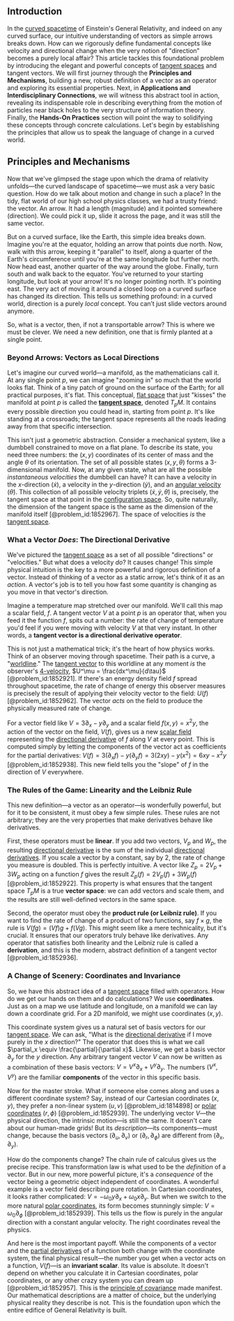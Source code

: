 ## Introduction
In the [curved spacetime](@article_id:184444) of Einstein's General Relativity, and indeed on any curved surface, our intuitive understanding of vectors as simple arrows breaks down. How can we rigorously define fundamental concepts like velocity and directional change when the very notion of "direction" becomes a purely local affair? This article tackles this foundational problem by introducing the elegant and powerful concepts of [tangent spaces](@article_id:198643) and tangent vectors. We will first journey through the **Principles and Mechanisms**, building a new, robust definition of a vector as an operator and exploring its essential properties. Next, in **Applications and Interdisciplinary Connections**, we will witness this abstract tool in action, revealing its indispensable role in describing everything from the motion of particles near black holes to the very structure of information theory. Finally, the **Hands-On Practices** section will point the way to solidifying these concepts through concrete calculations. Let's begin by establishing the principles that allow us to speak the language of change in a curved world.

## Principles and Mechanisms

Now that we've glimpsed the stage upon which the drama of relativity unfolds—the curved landscape of spacetime—we must ask a very basic question. How do we talk about motion and change in such a place? In the tidy, flat world of our high school physics classes, we had a trusty friend: the vector. An arrow. It had a length (magnitude) and it pointed somewhere (direction). We could pick it up, slide it across the page, and it was still the same vector.

But on a curved surface, like the Earth, this simple idea breaks down. Imagine you're at the equator, holding an arrow that points due north. Now, walk with this arrow, keeping it "parallel" to itself, along a quarter of the Earth's circumference until you're at the same longitude but further north. Now head east, another quarter of the way around the globe. Finally, turn south and walk back to the equator. You've returned to your starting longitude, but look at your arrow! It's no longer pointing north. It's pointing east. The very act of moving it around a closed loop on a curved surface has changed its direction. This tells us something profound: in a curved world, direction is a purely *local* concept. You can’t just slide vectors around anymore.

So, what is a vector, then, if not a transportable arrow? This is where we must be clever. We need a new definition, one that is firmly planted at a single point.

### Beyond Arrows: Vectors as Local Directions

Let's imagine our curved world—a manifold, as the mathematicians call it. At any single point $p$, we can imagine "zooming in" so much that the world looks flat. Think of a tiny patch of ground on the surface of the Earth; for all practical purposes, it's flat. This conceptual, [flat space](@article_id:204124) that just "kisses" the manifold at point $p$ is called the **[tangent space](@article_id:140534)**, denoted $T_p M$. It contains every possible direction you could head in, starting from point $p$. It's like standing at a crossroads; the tangent space represents all the roads leading away from that specific intersection.

This isn't just a geometric abstraction. Consider a mechanical system, like a dumbbell constrained to move on a flat plane. To describe its state, you need three numbers: the $(x, y)$ coordinates of its center of mass and the angle $\theta$ of its orientation. The set of all possible states $(x, y, \theta)$ forms a 3-dimensional manifold. Now, at any given state, what are all the possible *instantaneous velocities* the dumbbell can have? It can have a velocity in the $x$-direction ($\dot{x}$), a velocity in the $y$-direction ($\dot{y}$), and an [angular velocity](@article_id:192045) ($\dot{\theta}$). This collection of all possible velocity triplets $(\dot{x}, \dot{y}, \dot{\theta})$ is, precisely, the tangent space at that point in the [configuration space](@article_id:149037). So, quite naturally, the dimension of the tangent space is the same as the dimension of the manifold itself [@problem_id:1852967]. The space of velocities *is* the [tangent space](@article_id:140534).

### What a Vector *Does*: The Directional Derivative

We've pictured the [tangent space](@article_id:140534) as a set of all possible "directions" or "velocities." But what does a velocity *do*? It causes change! This simple physical intuition is the key to a more powerful and rigorous definition of a vector. Instead of thinking of a vector as a static arrow, let's think of it as an *action*. A vector's job is to tell you how fast some quantity is changing as you move in that vector's direction.

Imagine a temperature map stretched over our manifold. We'll call this map a scalar field, $f$. A tangent vector $V$ at a point $p$ is an operator that, when you feed it the function $f$, spits out a number: the rate of change of temperature you'd feel if you were moving with velocity $V$ at that very instant. In other words, a **tangent vector is a directional derivative operator**.

This is not just a mathematical trick; it's the heart of how physics works. Think of an observer moving through spacetime. Their path is a curve, a "[worldline](@article_id:198542)." The [tangent vector](@article_id:264342) to this worldline at any moment *is* the observer's [4-velocity](@article_id:260601), $U^\mu = \frac{dx^\mu}{d\tau}$ [@problem_id:1852921]. If there's an energy density field $f$ spread throughout spacetime, the rate of change of energy this observer measures is precisely the result of applying their velocity vector to the field: $U(f)$ [@problem_id:1852962]. The vector *acts* on the field to produce the physically measured rate of change.

For a vector field like $V = 3\partial_x - y\partial_y$ and a scalar field $f(x,y)=x^2y$, the action of the vector on the field, $V(f)$, gives us a new [scalar field](@article_id:153816) representing the [directional derivative](@article_id:142936) of $f$ along $V$ at every point. This is computed simply by letting the components of the vector act as coefficients for the partial derivatives: $V(f) = 3(\partial_x f) - y(\partial_y f) = 3(2xy) - y(x^2) = 6xy - x^2y$ [@problem_id:1852938]. This new field tells you the "slope" of $f$ in the direction of $V$ everywhere.

### The Rules of the Game: Linearity and the Leibniz Rule

This new definition—a vector as an operator—is wonderfully powerful, but for it to be consistent, it must obey a few simple rules. These rules are not arbitrary; they are the very properties that make derivatives behave like derivatives.

First, these operators must be **linear**. If you add two vectors, $V_p$ and $W_p$, the resulting [directional derivative](@article_id:142936) is the sum of the individual [directional derivatives](@article_id:188639). If you scale a vector by a constant, say by 2, the rate of change you measure is doubled. This is perfectly intuitive. A vector like $Z_p = 2V_p + 3W_p$ acting on a function $f$ gives the result $Z_p(f) = 2V_p(f) + 3W_p(f)$ [@problem_id:1852922]. This property is what ensures that the tangent space $T_pM$ is a true **vector space**: we can add vectors and scale them, and the results are still well-defined vectors in the same space.

Second, the operator must obey the **product rule (or Leibniz rule)**. If you want to find the rate of change of a product of two functions, say $f \times g$, the rule is $V(fg) = (Vf)g + f(Vg)$. This might seem like a mere technicality, but it's crucial. It ensures that our operators truly behave like derivatives. Any operator that satisfies both linearity and the Leibniz rule is called a **derivation**, and this is the modern, abstract definition of a tangent vector [@problem_id:1852936].

### A Change of Scenery: Coordinates and Invariance

So, we have this abstract idea of a [tangent space](@article_id:140534) filled with operators. How do we get our hands on them and do calculations? We use **coordinates**. Just as on a map we use latitude and longitude, on a manifold we can lay down a coordinate grid. For a 2D manifold, we might use coordinates $(x, y)$.

This coordinate system gives us a natural set of basis vectors for our [tangent space](@article_id:140534). We can ask, "What is the [directional derivative](@article_id:142936) if I move purely in the $x$ direction?" The operator that does this is what we call $\partial_x \equiv \frac{\partial}{\partial x}$. Likewise, we get a basis vector $\partial_y$ for the $y$ direction. Any arbitrary tangent vector $V$ can now be written as a combination of these basis vectors: $V = V^x \partial_x + V^y \partial_y$. The numbers $(V^x, V^y)$ are the familiar **components** of the vector in this specific basis.

Now for the master stroke. What if someone else comes along and uses a different coordinate system? Say, instead of our Cartesian coordinates $(x,y)$, they prefer a non-linear system $(u,v)$ [@problem_id:1814898] or [polar coordinates](@article_id:158931) $(r, \phi)$ [@problem_id:1852939]. The underlying vector $V$—the physical direction, the intrinsic motion—is still the same. It doesn't care about our human-made grids! But its *description*—its components—must change, because the basis vectors $(\partial_u, \partial_v)$ or $(\partial_r, \partial_\phi)$ are different from $(\partial_x, \partial_y)$.

How do the components change? The chain rule of calculus gives us the precise recipe. This transformation law is what used to be the *definition* of a vector. But in our new, more powerful picture, it's a *consequence* of the vector being a geometric object independent of coordinates. A wonderful example is a vector field describing pure rotation. In Cartesian coordinates, it looks rather complicated: $V = -\omega_0 y \partial_x + \omega_0 x \partial_y$. But when we switch to the more natural [polar coordinates](@article_id:158931), its form becomes stunningly simple: $V = \omega_0 \partial_\phi$ [@problem_id:1852939]. This tells us the flow is purely in the angular direction with a constant angular velocity. The right coordinates reveal the physics.

And here is the most important payoff. While the components of a vector and the [partial derivatives](@article_id:145786) of a function both change with the coordinate system, the final physical result—the number you get when a vector acts on a function, $V(f)$—is an **invariant scalar**. Its value is absolute. It doesn't depend on whether you calculate it in Cartesian coordinates, polar coordinates, or any other crazy system you can dream up [@problem_id:1852957]. This is the [principle of covariance](@article_id:275314) made manifest. Our mathematical descriptions are a matter of choice, but the underlying physical reality they describe is not. This is the foundation upon which the entire edifice of General Relativity is built.